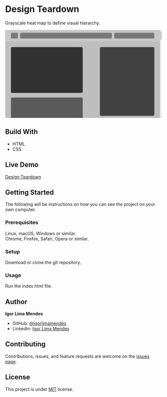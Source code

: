# Design Teardown

Grayscale heat map to define visual hierarchy.

![Screenshot](assets/images/design-teardown.png)

## Build With

- HTML
- CSS

## Live Demo

[Design Teardown](https://igorlimamendes.github.io/design-teardown/)

## Getting Started

The following will be instructions on how you can see the project on your own computer.

### Prerequisites
Linux, macOS, Windows or similar.\
Chrome, Firefox, Safari, Opera or similar.

### Setup
Download or clone the git repository.

### Usage
Run the index.html file.

## Author

**Igor Lima Mendes**

- GitHub: [@igorlimamendes](https://github.com/igorlimamendes)
- LinkedIn: [Igor Lima Mendes](https://linkedin.com/in/igorlimamendes)

## Contributing

Contributions, issues, and feature requests are welcome on the [issues page](https://github.com/igorlimamendes/design-teardown/issues).

## License

This project is under [MIT](https://opensource.org/licenses/MIT) license.
